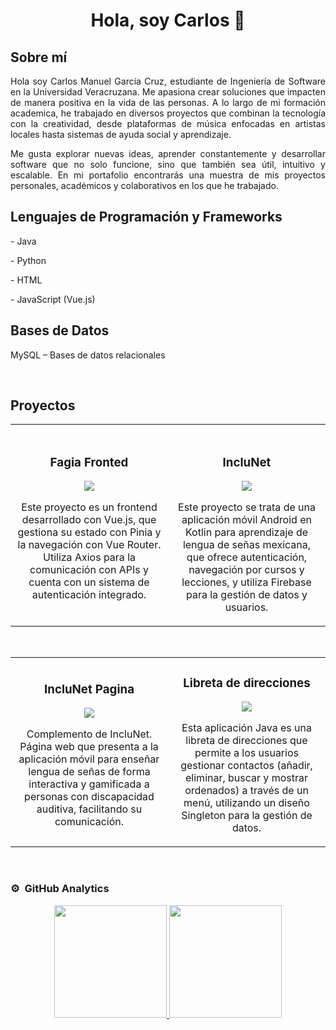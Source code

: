 <div align="center">
<h1 align="center">Hola, soy Carlos 👋</h1>
</div>

<div style="text-align: justify;">
  <h2>Sobre mí</h2>
  <p>
    Hola soy Carlos Manuel García Cruz, estudiante de Ingeniería de Software en la Universidad Veracruzana. Me apasiona crear soluciones que impacten de manera positiva en la vida de las personas. A lo largo de mi formación academica, he trabajado en diversos proyectos que combinan la tecnología con la creatividad, desde plataformas de música enfocadas en artistas locales hasta sistemas de ayuda social y aprendizaje.
  </p>
  <p>
    Me gusta explorar nuevas ideas, aprender constantemente y desarrollar software que no solo funcione, sino que también sea útil, intuitivo y escalable. En mi portafolio encontrarás una muestra de mis proyectos personales, académicos y colaborativos en los que he trabajado.
  </p>
</div>


<div style="text-align: justify;">
  <h2>Lenguajes de Programación y Frameworks </h2>
  <p>
- Java
  </p>
  </p>
- Python
  </p>
  </p>
- HTML 
  </p>
- JavaScript (Vue.js) 
  </p>

  <h2>Bases de Datos  </h2>  
  </p>
MySQL – Bases de datos relacionales 
  </p>

<br>

## Proyectos 
<table>
<tr>
<td width="50%">
<h3 align="center">Fagia Fronted</h3>
<div align="center">
<p>
<a href="https://github.com/Manu316/Fagia" target="_blank">
<img src="https://img.shields.io/badge/CÓDIGO-ff9?style=for-the-badge&logo=github&logoColor=black">
</a>

</p>
<p>Este proyecto es un frontend desarrollado con Vue.js, que gestiona su estado con Pinia y la navegación con Vue Router. Utiliza Axios para la comunicación con APIs y cuenta con un sistema de autenticación integrado.</p>
</div>
                                                                                      
</td>

<td width="50%">
               <br>
<h3 align="center">IncluNet</h3>
<div align="center">
<p>
<a href="https://github.com/Manu316/IncuNet-Anfeca" target="_blank">
<img src="https://img.shields.io/badge/CÓDIGO-ff9?style=for-the-badge&logo=github&logoColor=black">
</a>

</p>
<p>Este proyecto se trata de una aplicación móvil Android en Kotlin para aprendizaje de lengua de señas mexicana, que ofrece autenticación, navegación por cursos y lecciones, y utiliza Firebase para la gestión de datos y usuarios.</p>
</div>                                                            
</table>                                                                                 
</div>
<br>

<table>
<tr>
<td width="50%">
<h3 align="center">IncluNet Pagina</h3>
<div align="center">
<p>
<a href="https://github.com/Manu316/inclunet-pagina" target="_blank">
<img src="https://img.shields.io/badge/CÓDIGO-ff9?style=for-the-badge&logo=github&logoColor=black">
</a>

</p>
<p>Complemento de IncluNet. Página web que presenta a la aplicación móvil para enseñar lengua de señas de forma interactiva y gamificada a personas con discapacidad auditiva, facilitando su comunicación.</p>
</div>
                                                                                      
</td>       

<td width="50%">
<h3 align="center">Libreta de direcciones</h3>
<div align="center">
<p>
<a href="https://github.com/Manu316/GarciaCruz_LibretaDirecciones" target="_blank">
<img src="https://img.shields.io/badge/CÓDIGO-ff9?style=for-the-badge&logo=github&logoColor=black">
</a>

</p>
<p>Esta aplicación Java es una libreta de direcciones que permite a los usuarios gestionar contactos (añadir, eliminar, buscar y mostrar ordenados) a través de un menú, utilizando un diseño Singleton para la gestión de datos.</p>
</div>
                                                                                      
</td>  
</table>                                                                                 
</div>
<br>

### ⚙️ &nbsp;GitHub Analytics

<p align="center">
<a href="https://github.com/Manu316">
  <img height="180em" src="https://github-readme-stats-eight-theta.vercel.app/api?username=Manu316&show_icons=true&theme=algolia&include_all_commits=true&count_private=true"/>
  <img height="180em" src="https://github-readme-stats-eight-theta.vercel.app/api/top-langs/?username=Manu316&layout=compact&langs_count=8&theme=algolia"/>
</a>
</p>
